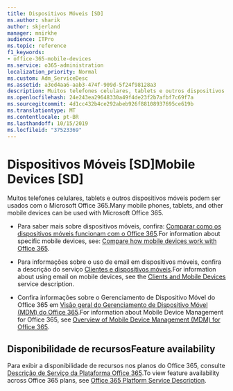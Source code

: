 ```yaml
---
title: Dispositivos Móveis [SD]
ms.author: sharik
author: skjerland
manager: mnirkhe
audience: ITPro
ms.topic: reference
f1_keywords:
- office-365-mobile-devices
ms.service: o365-administration
localization_priority: Normal
ms.custom: Adm_ServiceDesc
ms.assetid: a3ed4aa6-aab3-474f-909d-5f24f98128a3
description: Muitos telefones celulares, tablets e outros dispositivos móveis podem ser usados com o Microsoft Office 365.
ms.openlocfilehash: 24e243ea29648330a49f4de23f2b7afbf7c69f7a
ms.sourcegitcommit: 4d1cc432b4ce292abeb926f88108937695ce619b
ms.translationtype: MT
ms.contentlocale: pt-BR
ms.lasthandoff: 10/15/2019
ms.locfileid: "37523369"
---
```

# <a name="mobile-devices-sd"></a><span data-ttu-id="8b3d7-103">Dispositivos Móveis [SD]</span><span class="sxs-lookup"><span data-stu-id="8b3d7-103">Mobile Devices [SD]</span></span>

<span data-ttu-id="8b3d7-104">Muitos telefones celulares, tablets e outros dispositivos móveis podem ser usados com o Microsoft Office 365.</span><span class="sxs-lookup"><span data-stu-id="8b3d7-104">Many mobile phones, tablets, and other mobile devices can be used with Microsoft Office 365.</span></span> 
  
- <span data-ttu-id="8b3d7-105">Para saber mais sobre dispositivos móveis, confira: [Comparar como os dispositivos móveis funcionam com o Office 365](https://go.microsoft.com/fwlink/p/?LinkId=282337).</span><span class="sxs-lookup"><span data-stu-id="8b3d7-105">For information about specific mobile devices, see: [Compare how mobile devices work with Office 365](https://go.microsoft.com/fwlink/p/?LinkId=282337).</span></span>
    
- <span data-ttu-id="8b3d7-106">Para informações sobre o uso de email em dispositivos móveis, confira a descrição do serviço [Clientes e dispositivos móveis](../exchange-online-service-description/clients-and-mobile-devices.md).</span><span class="sxs-lookup"><span data-stu-id="8b3d7-106">For information about using email on mobile devices, see the [Clients and Mobile Devices](../exchange-online-service-description/clients-and-mobile-devices.md) service description.</span></span> 
    
- <span data-ttu-id="8b3d7-107">Confira informações sobre o Gerenciamento de Dispositivo Móvel do Office 365 em [Visão geral do Gerenciamento de Dispositivo Móvel (MDM) do Office 365](https://go.microsoft.com/fwlink/?linkid=808602).</span><span class="sxs-lookup"><span data-stu-id="8b3d7-107">For information about Mobile Device Management for Office 365, see [Overview of Mobile Device Management (MDM) for Office 365](https://go.microsoft.com/fwlink/?linkid=808602).</span></span>
    
## <a name="feature-availability"></a><span data-ttu-id="8b3d7-108">Disponibilidade de recursos</span><span class="sxs-lookup"><span data-stu-id="8b3d7-108">Feature availability</span></span>

<span data-ttu-id="8b3d7-109">Para exibir a disponibilidade de recursos nos planos do Office 365, consulte [Descrição de Serviço da Plataforma Office 365](office-365-platform-service-description.md).</span><span class="sxs-lookup"><span data-stu-id="8b3d7-109">To view feature availability across Office 365 plans, see [Office 365 Platform Service Description](office-365-platform-service-description.md).</span></span>
  


